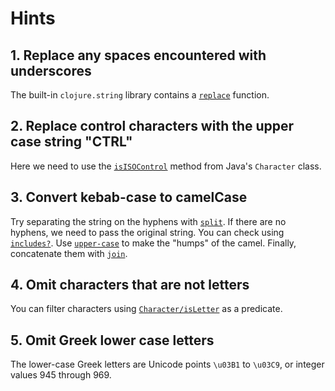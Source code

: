 # Hints

## 1. Replace any spaces encountered with underscores

The built-in `clojure.string` library contains a [`replace`][str-replace] function.

## 2. Replace control characters with the upper case string "CTRL"

Here we need to use the [`isISOControl`][java-ctrl] method from Java's `Character` class.

## 3. Convert kebab-case to camelCase

Try separating the string on the hyphens with [`split`][str-split].
If there are no hyphens, we need to pass the original string. You can check using [`includes?`][str-includes]. Use [`upper-case`][str-upper-case] to make the "humps" of the camel. Finally, concatenate them with [`join`][str-join].

## 4. Omit characters that are not letters

You can filter characters using [`Character/isLetter`][java-isletter] as a predicate.

## 5. Omit Greek lower case letters

The lower-case Greek letters are Unicode points `\u03B1` to `\u03C9`, or integer values 945 through 969.

[str-join]: https://clojuredocs.org/clojure.string/join
[str-upper-case]: https://clojuredocs.org/clojure.string/upper-case
[str-includes]: https://clojuredocs.org/clojure.string/includes_q
[str-split]: https://clojuredocs.org/clojure.string/split
[str-replace]: https://clojuredocs.org/clojure.string/replace
[java-ctrl]: https://docs.oracle.com/javase/8/docs/api/java/lang/Character.html#isISOControl-char-
[java-isletter]: https://docs.oracle.com/en/java/javase/17/docs/api/java.base/java/lang/Character.html#isLetter(char)